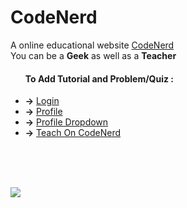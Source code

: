 # CodeNerd
A online educational website
<a href="https://codenerd12.000webhostapp.com/home.php">CodeNerd</a><br>
You can be a <b>Geek</b> as well as a <b>Teacher</b> 
<ul>
  <h4>To Add Tutorial and Problem/Quiz : </h4>
  <li> <b>-></b> <a href= "">Login</a></li>
    <li> <b>-></b> <a href= "">Profile</a></li>
    <li> <b>-></b> <a href= "">Profile Dropdown</a></li>
      <li> <b>-></b> <a href= "">Teach On CodeNerd</a></li>
  </ul>
<br><br><br>


[![](https://img.shields.io/badge/Gitpod-Open--In--Gitpod--Editor-blue?logo=gitpod)](https://gitpod.io/#https://github.com/mh-shifat/CodeNerd) 

